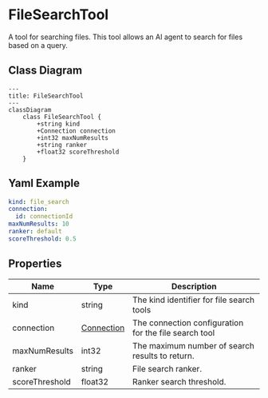 # FileSearchTool

A tool for searching files.
This tool allows an AI agent to search for files based on a query.

## Class Diagram

```mermaid
---
title: FileSearchTool
---
classDiagram
    class FileSearchTool {
        +string kind
        +Connection connection
        +int32 maxNumResults
        +string ranker
        +float32 scoreThreshold
    }
```

## Yaml Example

```yaml
kind: file_search
connection:
  id: connectionId
maxNumResults: 10
ranker: default
scoreThreshold: 0.5

```

## Properties

| Name | Type | Description |
| ---- | ---- | ----------- |
| kind | string | The kind identifier for file search tools  |
| connection | [Connection](Connection.md) | The connection configuration for the file search tool  |
| maxNumResults | int32 | The maximum number of search results to return.  |
| ranker | string | File search ranker.  |
| scoreThreshold | float32 | Ranker search threshold.  |
